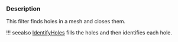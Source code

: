 ### Description

This filter finds holes in a mesh and closes them.

!!! seealso
    [IdentifyHoles](../IdentifyHoles) fills the holes and then identifies each hole.
